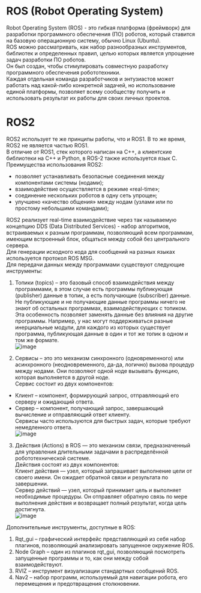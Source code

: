 # ROS (Robot Operating System)<br>
Robot Operating System (ROS) - это гибкая платформа (фреймворк) для разработки программного обеспечения (ПО) роботов, который ставится на базовую операционную систему, обычно Linux (Ubuntu).<br>
ROS можно рассматривать, как набор разнообразных инструментов, библиотек и определенных правил, целью которых является упрощение задач разработки ПО роботов.<br>
Он был создан, чтобы стимулировать совместную разработку программного обеспечения робототехники.<br>
Каждая отдельная команда разработчиков и энтузиастов может работать над какой-либо конкретной задачей, но использование единой платформы, позволяет всему сообществу получить и использовать результат их работы для своих личных проектов. <br>
# ROS2 <br>
ROS2 использует те же принципы работы, что и ROS1. В то же время, ROS2 не является частью ROS1. <br>
В отличие от ROS1, cтек которого написан на C++, а клиентские библиотеки на C++ и Python, в ROS-2 также используется язык C. <br>
Преимущества использования ROS2: <br>
- позволяет устанавливать безопасные соединения между компонентами системы (нодами);
- взаимодействие осуществляется в режиме «real-time»;
- соединение нескольких роботов в одну сеть упрощен;
- улучшено «качество общения» между нодам (узлами или по простому небольшими командами);<br>

ROS2 реализует real-time взаимодействие через так называемую концепцию DDS (Data Distributed Services) - набор алгоритмов, встраиваемых к разным программам, позволяющий всем программам, имеющим встроенный блок, общаться между собой без центрального сервера.<br>
Для генерации исходного кода для сообщений на разных языках используется протокол ROS MSG. <br>
Для передачи данных между программами существуют следующие инструменты:<br>
1) Топики (topics) – это базовый способ взаимодействия между программами, в этом случае есть программы публикующая (publisher) данные в топик, а есть получающие (subscriber) данные.<br>
Не публикующие и не получающие данные программы ничего не знают об остальных программах, взаимодействующих с топиком. Эта особенность позволяет заменять данные без влияния на другие программы. Например, у нас могут поддерживаться разные инерциальные модули, для каждого из которых существует программа, публикующая данные в один и тот же топик в одном и том же формате.<br>
![image](https://github.com/user-attachments/assets/1b487ee6-4bf0-45ea-8e2b-10aa4f1dfb79)

2) Сервисы – это это механизм синхронного (одновременного) или асинхронного (неодновременного, да-да, логично) вызова процедур между нодами. Они позволяют одной ноде вызывать функцию, которая выполняется в другой ноде.<br>
Сервис состоит из двух компонентов:<br>
- Клиент – компонент, формирующий запрос, отправляющий его серверу и ожидающий ответа.<br> 
- Сервер – компонент, получающий запрос, завершающий вычисление и отправляющий ответ клиенту.<br>
Сервисы часто используются для быстрых задач, которые требуют немедленного ответа.<br>
![image](https://github.com/user-attachments/assets/982eb516-29ef-4880-9df3-8c6c5f4cc835)

3) Действия (Actions) в ROS — это механизм связи, предназначенный для управления длительными задачами в распределённой робототехнической системе.<br>
Действия состоят из двух компонентов:<br>
Клиент действия — узел, который запрашивает выполнение цели от своего имени. Он ожидает обратной связи и результата по завершении.<br>
Сервер действий — узел, который принимает цель и выполняет необходимые процедуры. Он отправляет обратную связь по мере выполнения действия и возвращает полный результат, когда цель достигнута.<br>
![image](https://github.com/user-attachments/assets/f4c4c0c9-b9cf-4956-a608-acdbdad31868)

Дополнительные инструменты, доступные в ROS:
1) Rqt_gui – графический интерфейс представляющий из себя набор плагинов, позволяющий анализировать запущенное окружение ROS.
2) Node Graph – один из плагинов rqt_gui, позволяющий посмотреть запущенные программы и то, как они между собой взаимодействуют.
3) RVIZ – инструмент визуализации стандартных сообщений ROS. 
4) Nav2 – набор программ, используемый для навигации робота, его перемещения и предотвращения столкновении.
